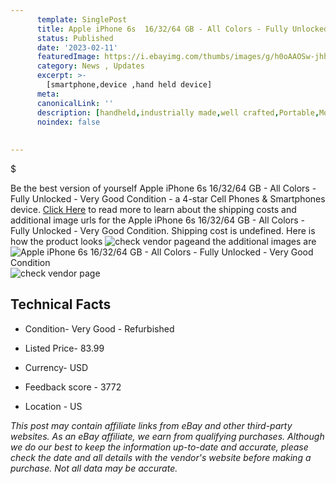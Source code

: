 ```yaml
---
      template: SinglePost
      title: Apple iPhone 6s  16/32/64 GB - All Colors - Fully Unlocked - Very Good Condition
      status: Published
      date: '2023-02-11'
      featuredImage: https://i.ebayimg.com/thumbs/images/g/h0oAAOSw-jhhnDdN/s-l225.jpg
      category: News , Updates
      excerpt: >-
        [smartphone,device ,hand held device]
      meta:
      canonicalLink: ''
      description: [handheld,industrially made,well crafted,Portable,Mobile,Compact,Convenient,Lightweight,Maneuverable,Man-portable,Miniature,Carriable,Hand-held,Light,Holdable,Transportable,Mobile device,Pocket-sized,On-the-go,Wireless,Cordless,Compact size,Convenient size, smartphone,device ,hand held device]
      noindex: false
      
        
---
```

$

Be the best version of yourself Apple iPhone 6s  16/32/64 GB - All Colors - Fully Unlocked - Very Good Condition - a 4-star Cell Phones & Smartphones device. [Click Here](https://www.ebay.com/itm/403312270372?hash=item5de748dc24%3Ag%3Ah0oAAOSw-jhhnDdN&mkevt=1&mkcid=1&mkrid=711-53200-19255-0&campid=%253CePNCampaignId%253E&customid=%253CreferenceId%253E&toolid=10049) to read more to learn about the shipping costs and additional image urls for the Apple iPhone 6s  16/32/64 GB - All Colors - Fully Unlocked - Very Good Condition. Shipping cost is undefined. Here is how the product looks ![check vendor page](https://i.ebayimg.com/thumbs/images/g/h0oAAOSw-jhhnDdN/s-l225.jpg)and the additional images are![Apple iPhone 6s  16/32/64 GB - All Colors - Fully Unlocked - Very Good Condition](https://i.ebayimg.com/images/g/h0oAAOSw-jhhnDdN/s-l960.jpg)![check vendor page](https://origin-galleryplus.ebayimg.com/ws/web/403312270372_2_0_1/225x225.jpg,https://origin-galleryplus.ebayimg.com/ws/web/403312270372_3_0_1/225x225.jpg,https://origin-galleryplus.ebayimg.com/ws/web/403312270372_4_0_1/225x225.jpg,https://origin-galleryplus.ebayimg.com/ws/web/403312270372_5_0_1/225x225.jpg,https://origin-galleryplus.ebayimg.com/ws/web/403312270372_6_0_1/225x225.jpg,https://origin-galleryplus.ebayimg.com/ws/web/403312270372_7_0_1/225x225.jpg,https://origin-galleryplus.ebayimg.com/ws/web/403312270372_8_0_1/225x225.jpg,https://origin-galleryplus.ebayimg.com/ws/web/403312270372_9_0_1/225x225.jpg)



 ## Technical Facts 



     
      

 - Condition- Very Good - Refurbished 


      

 - Listed Price- 83.99 


      

 - Currency- USD 


      

 - Feedback score - 3772 


      

 - Location - US 


      
      

 *_This post may contain affiliate links from eBay and other third-party websites. As an eBay affiliate, we earn from qualifying purchases. Although we do our best to keep the information up-to-date and accurate, please check the date and all details with the vendor's website before making a purchase. Not all data may be accurate._*






